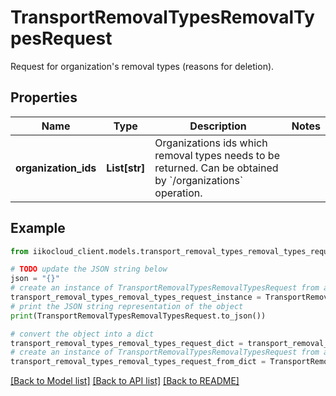 # TransportRemovalTypesRemovalTypesRequest

Request for organization's removal types (reasons for deletion).

## Properties

Name | Type | Description | Notes
------------ | ------------- | ------------- | -------------
**organization_ids** | **List[str]** | Organizations ids which removal types needs to be returned.                Can be obtained by &#x60;/organizations&#x60; operation. | 

## Example

```python
from iikocloud_client.models.transport_removal_types_removal_types_request import TransportRemovalTypesRemovalTypesRequest

# TODO update the JSON string below
json = "{}"
# create an instance of TransportRemovalTypesRemovalTypesRequest from a JSON string
transport_removal_types_removal_types_request_instance = TransportRemovalTypesRemovalTypesRequest.from_json(json)
# print the JSON string representation of the object
print(TransportRemovalTypesRemovalTypesRequest.to_json())

# convert the object into a dict
transport_removal_types_removal_types_request_dict = transport_removal_types_removal_types_request_instance.to_dict()
# create an instance of TransportRemovalTypesRemovalTypesRequest from a dict
transport_removal_types_removal_types_request_from_dict = TransportRemovalTypesRemovalTypesRequest.from_dict(transport_removal_types_removal_types_request_dict)
```
[[Back to Model list]](../README.md#documentation-for-models) [[Back to API list]](../README.md#documentation-for-api-endpoints) [[Back to README]](../README.md)


